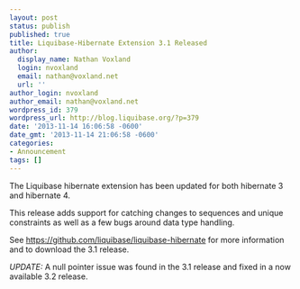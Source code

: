 ```yaml
---
layout: post
status: publish
published: true
title: Liquibase-Hibernate Extension 3.1 Released
author:
  display_name: Nathan Voxland
  login: nvoxland
  email: nathan@voxland.net
  url: ''
author_login: nvoxland
author_email: nathan@voxland.net
wordpress_id: 379
wordpress_url: http://blog.liquibase.org/?p=379
date: '2013-11-14 16:06:58 -0600'
date_gmt: '2013-11-14 21:06:58 -0600'
categories:
- Announcement
tags: []
---
```



The Liquibase hibernate extension has been updated for both hibernate 3 and hibernate 4.


This release adds support for catching changes to sequences and unique constraints as well as a few bugs around data type handling.


See <a href="https://github.com/liquibase/liquibase-hibernate">https://github.com/liquibase/liquibase-hibernate</a> for more information and to download the 3.1 release.


*UPDATE:*  A null pointer issue was found in the 3.1 release and fixed in a now available 3.2 release.

